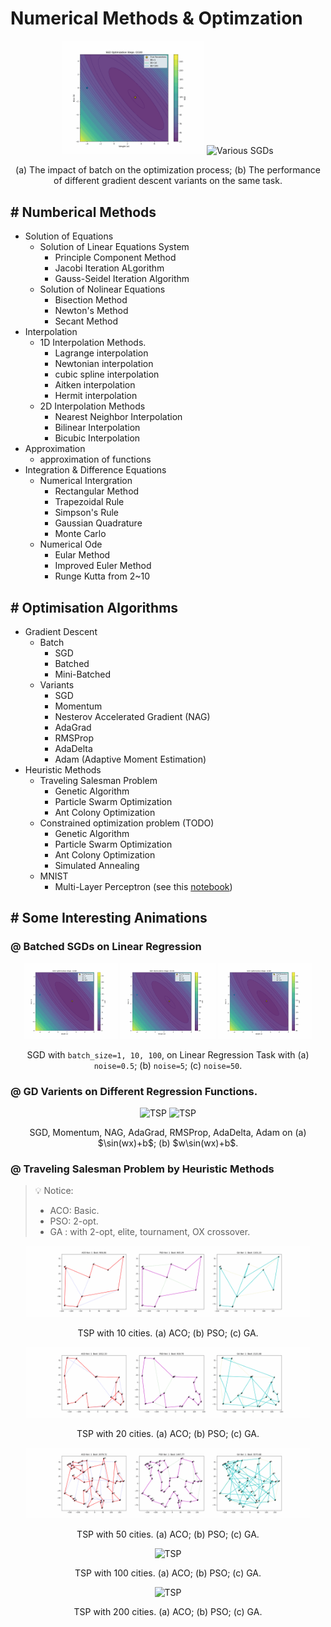 # Numerical Methods & Optimzation

<p align="center">
  <img src="./Optimzation/assets/batched_sgd_noise5.0.gif" alt="Batched SGD" width="45%">
  <img src="./Optimzation/assets/gds2.gif" alt="Various SGDs" width="45%">
</p>

<p align="center">
(a) The impact of batch on the optimization process; (b) The performance of different gradient descent variants on the same task.
</p>

## # Numberical Methods 
- Solution of Equations   
    - Solution of Linear Equations System
        - Principle Component Method
        - Jacobi Iteration ALgorithm
        - Gauss-Seidel Iteration Algorithm  
    - Solution of Nolinear Equations
        - Bisection Method
        - Newton's Method
        - Secant Method   
- Interpolation
    - 1D Interpolation Methods. 
        - Lagrange interpolation
        - Newtonian interpolation
        - cubic spline interpolation     
        - Aitken interpolation  
        - Hermit interpolation  
    - 2D Interpolation Methods
        - Nearest Neighbor Interpolation
        - Bilinear Interpolation
        - Bicubic Interpolation
- Approximation
    - approximation of functions 
- Integration & Difference Equations
    - Numerical Intergration
        - Rectangular Method
        - Trapezoidal Rule
        - Simpson's Rule
        - Gaussian Quadrature
        - Monte Carlo
    - Numerical Ode
        - Eular Method
        - Improved Euler Method
        - Runge Kutta from 2~10


## # Optimisation Algorithms

- Gradient Descent
    - Batch
        - SGD
        - Batched
        - Mini-Batched
    - Variants
        - SGD
        - Momentum
        - Nesterov Accelerated Gradient (NAG)
        - AdaGrad
        - RMSProp
        - AdaDelta
        - Adam (Adaptive Moment Estimation) 
- Heuristic Methods
    - Traveling Salesman Problem
        - Genetic Algorithm 
        - Particle Swarm Optimization
        - Ant Colony Optimization
    - Constrained optimization problem (TODO)
        - Genetic Algorithm 
        - Particle Swarm Optimization
        - Ant Colony Optimization
        - Simulated Annealing 
    - MNIST
        - Multi-Layer Perceptron (see this [notebook](https://github.com/HugoPhi/jaxdls/blob/main/mlp_mnist.ipynb))
     
## # Some Interesting Animations 

### @ Batched SGDs on Linear Regression

<p align="center">
  <img src="./Optimzation/assets/batched_sgd_noise0.5.gif" alt="TSP" width="30%">
  <img src="./Optimzation/assets/batched_sgd_noise5.0.gif" alt="TSP" width="30%">
  <img src="./Optimzation/assets/batched_sgd_noise10.gif" alt="TSP" width="30%">
</p>

<p align="center">
SGD with <code>batch_size=1, 10, 100</code>, on Linear Regression Task with (a) <code>noise=0.5</code>; (b) <code>noise=5</code>; (c) <code>noise=50</code>.
</p>

### @ GD Varients on Different Regression Functions.


<p align="center">
  <img src="./Optimzation/assets/gds1.gif" alt="TSP" width="45%">
  <img src="./Optimzation/assets/gds2.gif" alt="TSP" width="45%">
</p>

<p align="center">
SGD, Momentum, NAG, AdaGrad, RMSProp, AdaDelta, Adam on (a) $\sin(wx)+b$; (b) $w\sin(wx)+b$. 
</p>


### @ Traveling Salesman Problem by Heuristic Methods

> 💡 Notice:  
> - ACO: Basic.    
> - PSO: 2-opt.   
> - GA : with 2-opt, elite, tournament, OX crossover.    

<p align="center">
  <img src="./Optimzation/assets/tsp_10.gif" alt="TSP" width="90%">
</p>

<p align="center">
TSP with 10 cities. (a) ACO; (b) PSO; (c) GA.
</p>

<p align="center">
  <img src="./Optimzation/assets/tsp_20.gif" alt="TSP" width="90%">
</p>

<p align="center">
TSP with 20 cities. (a) ACO; (b) PSO; (c) GA.
</p>


<p align="center">
  <img src="./Optimzation/assets/tsp_50.gif" alt="TSP" width="90%">
</p>

<p align="center">
TSP with 50 cities. (a) ACO; (b) PSO; (c) GA.
</p>

<p align="center">
  <img src="./Optimzation/assets/tsp_100.gif" alt="TSP" width="90%">
</p>

<p align="center">
TSP with 100 cities. (a) ACO; (b) PSO; (c) GA.
</p>

<p align="center">
  <img src="./Optimzation/assets/tsp_200.gif" alt="TSP" width="90%">
</p>

<p align="center">
TSP with 200 cities. (a) ACO; (b) PSO; (c) GA.
</p>